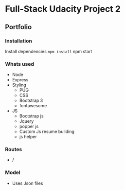 # Full-Stack Udacity Project 2

## Portfolio

### Installation
Install dependencies
` npm install
` npm start
### Whats used 
- Node
- Express
- Styling
    - PUG
    - CSS
    - Bootstrap 3
    - fontawesome
- JS
    - Bootstrap js
    - Jquery
    - popper js
    - Custom Js resume building
    - js helper

### Routes
- /

### Model
- Uses Json files 